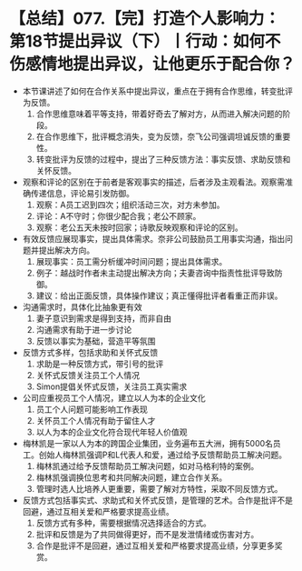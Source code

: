 # 【总结】077.【完】打造个人影响力：第18节提出异议（下）丨行动：如何不伤感情地提出异议，让他更乐于配合你？

-   本节课讲述了如何在合作关系中提出异议，重点在于拥有合作思维，转变批评为反馈。
    1.  合作思维意味着平等支持，带着好奇去了解对方，从而进入解决问题的阶段。
    2.  在合作思维下，批评概念消失，变为反馈，奈飞公司强调坦诚反馈的重要性。
    3.  转变批评为反馈的过程中，提出了三种反馈方法：事实反馈、求助反馈和关怀反馈。
-   观察和评论的区别在于前者是客观事实的描述，后者涉及主观看法。观察需准确传递信息，评论易引发防御。
    1.  观察：A员工迟到四次；组织活动三次，对方未参加。
    2.  评论：A不守时；你很少配合我；老公不顾家。
    3.  观察：老公五天未按时回家；诗歌反映观察和评论的区别。
-   有效反馈应展现事实，提出具体需求。奈非公司鼓励员工用事实沟通，指出问题并提出解决方向。
    1.  展现事实：员工需分析缓冲时间问题；提出具体需求。
    2.  例子：越战时作者未主动提出解决方向；夫妻咨询中指责性批评导致防御。
    3.  建议：给出正面反馈，具体操作建议；真正懂得批评者看重正而非误。
-   沟通需求时，具体化比抽象更有效
    1.  妻子意识到需求是得到支持，而非自由
    2.  沟通需求有助于进一步讨论
    3.  反馈以事实为基础，营造平等氛围
-   反馈方式多样，包括求助和关怀式反馈
    1.  求助是一种反馈方式，带引号的批评
    2.  关怀式反馈关注员工个人情况
    3.  Simon提倡关怀式反馈，关注员工真实需求
-   公司应重视员工个人情况，建立以人为本的企业文化
    1.  员工个人问题可能影响工作表现
    2.  关怀员工个人情况有助于留住人才
    3.  以人为本的企业文化符合现代年轻人价值观
-   梅林凯是一家以人为本的跨国企业集团，业务遍布五大洲，拥有5000名员工。创始人梅林凯强调P和L代表人和爱，通过给予反馈帮助员工解决问题。
    1.  梅林凯通过给予反馈帮助员工解决问题，如对马格利特的案例。
    2.  梅林凯强调换位思考和共同解决问题，建立合作关系。
    3.  管理时选人比培养人更重要，需要了解对方特性，采取不同反馈方式。
-   反馈方式包括事实式、求助式和关怀式反馈，是管理的艺术。合作是批评不是回避，通过互相关爱和严格要求提高业绩。
    1.  反馈方式有多种，需要根据情况选择适合的方式。
    2.  批评和反馈是为了共同做得更好，而不是发泄情绪或伤害对方。
    3.  合作是批评不是回避，通过互相关爱和严格要求提高业绩，分享更多奖赏。